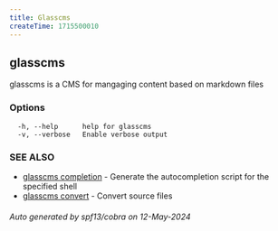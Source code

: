 ```yaml
---
title: Glasscms
createTime: 1715500010
---
```

## glasscms

glasscms is a CMS for mangaging content based on markdown files

### Options

```
  -h, --help      help for glasscms
  -v, --verbose   Enable verbose output
```

### SEE ALSO

* [glasscms completion]()	 - Generate the autocompletion script for the specified shell
* [glasscms convert]()	 - Convert source files

###### Auto generated by spf13/cobra on 12-May-2024
